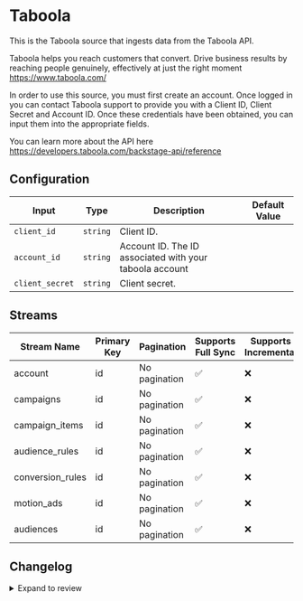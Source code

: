 # Taboola
This is the Taboola source that ingests data from the Taboola API.

Taboola helps you reach customers that convert. Drive business results by reaching people genuinely, effectively at just the right moment https://www.taboola.com/

In order to use this source, you must first create an account. Once logged in you can contact Taboola support to provide you with a Client ID, Client Secret and Account ID. Once these credentials have been obtained, you can input them into the appropriate fields.

You can learn more about the API here https://developers.taboola.com/backstage-api/reference

## Configuration

| Input | Type | Description | Default Value |
|-------|------|-------------|---------------|
| `client_id` | `string` | Client ID.  |  |
| `account_id` | `string` | Account ID. The ID associated with your taboola account |  |
| `client_secret` | `string` | Client secret.  |  |

## Streams
| Stream Name | Primary Key | Pagination | Supports Full Sync | Supports Incremental |
|-------------|-------------|------------|---------------------|----------------------|
| account | id | No pagination | ✅ |  ❌  |
| campaigns | id | No pagination | ✅ |  ❌  |
| campaign_items | id | No pagination | ✅ |  ❌  |
| audience_rules | id | No pagination | ✅ |  ❌  |
| conversion_rules | id | No pagination | ✅ |  ❌  |
| motion_ads | id | No pagination | ✅ |  ❌  |
| audiences | id | No pagination | ✅ |  ❌  |

## Changelog

<details>
  <summary>Expand to review</summary>

| Version          | Date              | Pull Request | Subject        |
|------------------|-------------------|--------------|----------------|
| 0.0.9 | 2025-02-15 | [52407](https://github.com/airbytehq/airbyte/pull/52407) | Update dependencies |
| 0.0.8 | 2025-01-18 | [52000](https://github.com/airbytehq/airbyte/pull/52000) | Update dependencies |
| 0.0.7 | 2025-01-11 | [51453](https://github.com/airbytehq/airbyte/pull/51453) | Update dependencies |
| 0.0.6 | 2024-12-28 | [50826](https://github.com/airbytehq/airbyte/pull/50826) | Update dependencies |
| 0.0.5 | 2024-12-21 | [50356](https://github.com/airbytehq/airbyte/pull/50356) | Update dependencies |
| 0.0.4 | 2024-12-14 | [49754](https://github.com/airbytehq/airbyte/pull/49754) | Update dependencies |
| 0.0.3 | 2024-12-12 | [49409](https://github.com/airbytehq/airbyte/pull/49409) | Update dependencies |
| 0.0.2 | 2024-12-11 | [49114](https://github.com/airbytehq/airbyte/pull/49114) | Starting with this version, the Docker image is now rootless. Please note that this and future versions will not be compatible with Airbyte versions earlier than 0.64 |
| 0.0.1 | 2024-10-28 | | Initial release by [@aazam-gh](https://github.com/aazam-gh) via Connector Builder |

</details>

